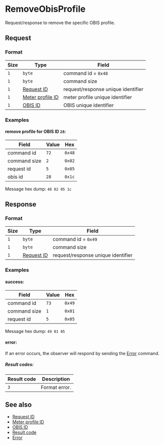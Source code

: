 # RemoveObisProfile

Request/response to remove the specific OBIS profile.


## Request

### Format

| Size | Type                                             | Field                              |
| ---- | ------------------------------------------------ | ---------------------------------- |
| `1`  | `byte`                                           | command id = `0x48`                |
| `1`  | `byte`                                           | command size                       |
| `1`  | [Request ID](../types.md#request-id)             | request/response unique identifier |
| `1`  | [Meter profile ID](../types.md#meter-profile-id) | meter profile unique identifier    |
| `1`  | [OBIS ID](../types.md#obis-id)                   | OBIS unique identifier             |

### Examples

#### remove profile for OBIS ID `28`:

| Field        | Value | Hex    |
| ------------ | ----- | ------ |
| command id   | `72`  | `0x48` |
| command size | `2`   | `0x02` |
| request id   | `5`   | `0x05` |
| obis id      | `28`  | `0x1c` |


Message hex dump: `48 02 05 1c`


## Response

### Format

| Size | Type                                 | Field                              |
| ---- | ------------------------------------ | ---------------------------------- |
| `1`  | `byte`                               | command id = `0x49`                |
| `1`  | `byte`                               | command size                       |
| `1`  | [Request ID](../types.md#request-id) | request/response unique identifier |


### Examples

#### success:

| Field        | Value | Hex    |
| ------------ | ----- | ------ |
| command id   | `73`  | `0x49` |
| command size | `1`   | `0x01` |
| request id   | `5`   | `0x05` |

Message hex dump: `49 01 05`

#### error:

If an error occurs, the observer will respond by sending the [Error](./uplink/Error.md) command.

##### Result codes:

| Result code | Description   |
| ----------- | ------------- |
| `3`         | Format error. |


## See also

* [Request ID](../types.md#request-id)
* [Meter profile ID](../types.md#meter-profile-id)
* [OBIS ID](../types.md#obis-id)
* [Result code](../types.md#result-code)
* [Error](./uplink/Error.md)
